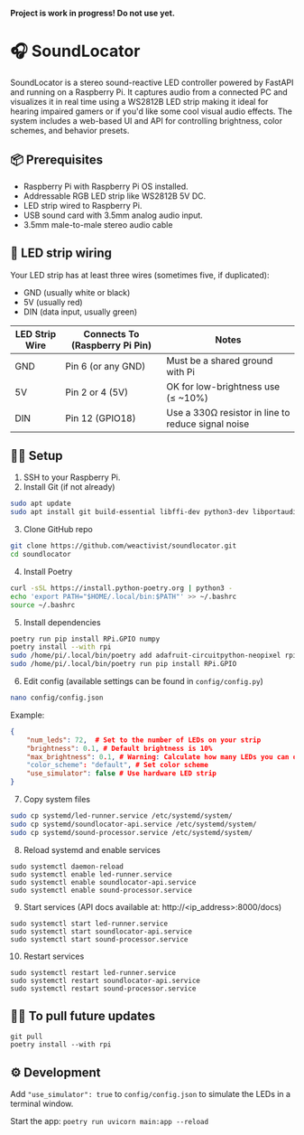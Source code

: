 **Project is work in progress! Do not use yet.**

# 🎧 SoundLocator
SoundLocator is a stereo sound-reactive LED controller powered by FastAPI and running on a Raspberry Pi. It captures audio from a connected PC and visualizes it in real time using a WS2812B LED strip making it ideal for hearing impaired gamers or if you'd like some cool visual audio effects. The system includes a web-based UI and API for controlling brightness, color schemes, and behavior presets.

## 📦 Prerequisites
- Raspberry Pi with Raspberry Pi OS installed.
- Addressable RGB LED strip like WS2812B 5V DC.
- LED strip wired to Raspberry Pi.
- USB sound card with 3.5mm analog audio input.
- 3.5mm male-to-male stereo audio cable

## 🔌 LED strip wiring
Your LED strip has at least three wires (sometimes five, if duplicated):

- GND (usually white or black)
- 5V (usually red)
- DIN (data input, usually green)

| LED Strip Wire | Connects To (Raspberry Pi Pin) | Notes |
|---|---|---|
| GND | Pin 6 (or any GND) | Must be a shared ground with Pi |
| 5V | Pin 2 or 4 (5V) | OK for low-brightness use (≤ ~10%) |
| DIN | Pin 12 (GPIO18) | Use a 330Ω resistor in line to reduce signal noise |

## 🧑‍💻 Setup
1. SSH to your Raspberry Pi.
2. Install Git (if not already)
```bash
sudo apt update
sudo apt install git build-essential libffi-dev python3-dev libportaudio2 libopenblas0
```
3. Clone GitHub repo
```bash
git clone https://github.com/weactivist/soundlocator.git
cd soundlocator
```
4. Install Poetry
```bash
curl -sSL https://install.python-poetry.org | python3 -
echo 'export PATH="$HOME/.local/bin:$PATH"' >> ~/.bashrc
source ~/.bashrc
```

5. Install dependencies
```bash
poetry run pip install RPi.GPIO numpy
poetry install --with rpi
sudo /home/pi/.local/bin/poetry add adafruit-circuitpython-neopixel rpi-ws281x
sudo /home/pi/.local/bin/poetry run pip install RPi.GPIO
```
6. Edit config (available settings can be found in `config/config.py`)
```bash
nano config/config.json
```
Example:
```json
{
    "num_leds": 72,  # Set to the number of LEDs on your strip
    "brightness": 0.1, # Default brightness is 10%
    "max_brightness": 0.1, # Warning: Calculate how many LEDs you can drive. Setting this too high can cause issues with your hardware.
    "color_scheme": "default", # Set color scheme
    "use_simulator": false # Use hardware LED strip
}
```
7. Copy system files
```bash
sudo cp systemd/led-runner.service /etc/systemd/system/
sudo cp systemd/soundlocator-api.service /etc/systemd/system/
sudo cp systemd/sound-processor.service /etc/systemd/system/
```

8. Reload systemd and enable services
```
sudo systemctl daemon-reload
sudo systemctl enable led-runner.service
sudo systemctl enable soundlocator-api.service
sudo systemctl enable sound-processor.service
```

9. Start services (API docs available at: http://<ip_address>:8000/docs)
```
sudo systemctl start led-runner.service
sudo systemctl start soundlocator-api.service
sudo systemctl start sound-processor.service
```

10. Restart services
```
sudo systemctl restart led-runner.service
sudo systemctl restart soundlocator-api.service
sudo systemctl restart sound-processor.service
```

## 🧑‍💻 To pull future updates
```
git pull
poetry install --with rpi
```

## ⚙️ Development
Add `"use_simulator": true` to `config/config.json` to simulate the LEDs in a terminal window.

Start the app: `poetry run uvicorn main:app --reload`